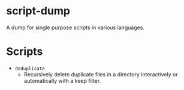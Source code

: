# script-dump

A dump for single purpose scripts in various languages.

# Scripts

-   `deduplicate`
    -   Recursively delete duplicate files in a directory interactively
        or automatically with a keep filter.
